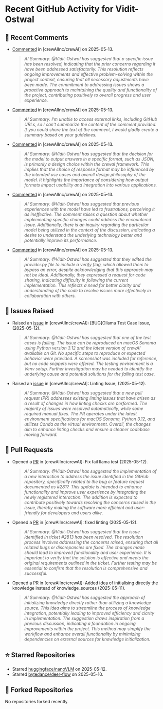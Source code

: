 # Recent GitHub Activity for Vidit-Ostwal

## 💬 Recent Comments
- [Commented](https://github.com/crewAIInc/crewAI/issues/2823#issuecomment-2877510076) in [crewAIInc/crewAI] on 2025-05-13.
  > *AI Summary: @Vidit-Ostwal has suggested that a specific issue has been resolved, indicating that the prior concerns regarding it have been addressed satisfactorily. This resolution reflects ongoing improvements and effective problem-solving within the project context, ensuring that all necessary adjustments have been made. The commitment to addressing issues shows a proactive approach to maintaining the quality and functionality of the project, contributing positively to overall progress and user experience.*
- [Commented](https://github.com/crewAIInc/crewAI/issues/2823#issuecomment-2877503426) in [crewAIInc/crewAI] on 2025-05-13.
  > *AI Summary: I'm unable to access external links, including GitHub URLs, so I can't summarize the content of the comment provided. If you could share the text of the comment, I would gladly create a summary based on your guidelines.*
- [Commented](https://github.com/crewAIInc/crewAI/issues/2823#issuecomment-2877503314) in [crewAIInc/crewAI] on 2025-05-13.
  > *AI Summary: @Vidit-Ostwal has suggested that the decision for the model to output answers in a specific format, such as JSON, is primarily a design choice within the crewai framework. This implies that the choice of response format may be influenced by the intended use cases and overall design philosophy of the model. It highlights the importance of considering how output formats impact usability and integration into various applications.*
- [Commented](https://github.com/crewAIInc/crewAI/issues/2823#issuecomment-2877488451) in [crewAIInc/crewAI] on 2025-05-13.
  > *AI Summary: @Vidit-Ostwal has suggested that previous experiences with the model have led to frustrations, perceiving it as ineffective. The comment raises a question about whether implementing specific changes could address the encountered issue. Additionally, there is an inquiry regarding the particular model being utilized in the context of the discussion, indicating a desire to understand the underlying technology better and potentially improve its performance.*
- [Commented](https://github.com/crewAIInc/crewAI/issues/2811#issuecomment-2875375864) in [crewAIInc/crewAI] on 2025-05-13.
  > *AI Summary: @Vidit-Ostwal has suggested that they edited the provider.py file to include a verify flag, which allowed them to bypass an error, despite acknowledging that this approach may not be ideal. Additionally, they expressed a request for code sharing, indicating difficulty in following the current implementation. This reflects a need for better clarity and understanding of the code to resolve issues more effectively in collaboration with others.*

## 🐛 Issues Raised
- Raised an [issue](https://github.com/crewAIInc/crewAI/issues/2817) in [crewAIInc/crewAI]: [BUG]Ollama Test Case Issue, (2025-05-12).
  > *AI Summary: @Vidit-Ostwal has suggested that one of the test cases is failing. The issue can be reproduced on macOS Sonoma using Python version 3.12 and the latest version of crewAI available on Git. No specific steps to reproduce or expected behavior were provided. A screenshot was included for reference, but no code snippets were offered. The testing environment is a Venv setup. Further investigation may be needed to identify the underlying cause and potential solutions for the failing test case.*
- Raised an [issue](https://github.com/crewAIInc/crewAI/issues/2813) in [crewAIInc/crewAI]: Linting Issue, (2025-05-12).
  > *AI Summary: @Vidit-Ostwal has suggested that a new pull request (PR) addresses existing linting issues that have arisen as a result of changes in how linting checks are performed. The majority of issues were resolved automatically, while some required manual fixes. The PR operates under the latest environment specifications for macOS Sonoma, Python 3.12, and utilizes Conda as the virtual environment. Overall, the changes aim to enhance linting checks and ensure a cleaner codebase moving forward.*

## 🚀 Pull Requests
- Opened a [PR](https://github.com/crewAIInc/crewAI/pull/2819) in [crewAIInc/crewAI]: Fix fail llama test (2025-05-12).
  > *AI Summary: @Vidit-Ostwal has suggested the implementation of a new interaction to address the issue identified in the GitHub repository, specifically related to the bug or feature request documented as #2817. This update is intended to enhance functionality and improve user experience by integrating the newly registered interaction. The addition is expected to contribute positively towards resolving the concerns raised in the issue, thereby making the software more efficient and user-friendly for developers and users alike.*
- Opened a [PR](https://github.com/crewAIInc/crewAI/pull/2814) in [crewAIInc/crewAI]: fixed linting (2025-05-12).
  > *AI Summary: @Vidit-Ostwal has suggested that the issue identified in ticket #2813 has been resolved. The resolution process involves addressing the concerns raised, ensuring that all related bugs or discrepancies are fixed. The changes made should lead to improved functionality and user experience. It is important to verify that the solution is effective and meets the original requirements outlined in the ticket. Further testing may be essential to confirm that the resolution is comprehensive and successful.*
- Opened a [PR](https://github.com/crewAIInc/crewAI/pull/2810) in [crewAIInc/crewAI]: Added idea of initialising directly the knowledge instead of knowledge_sources (2025-05-11).
  > *AI Summary: @Vidit-Ostwal has suggested the approach of initializing knowledge directly rather than utilizing a knowledge source. This idea aims to streamline the process of knowledge integration, potentially leading to improved efficiency and clarity in implementation. The suggestion draws inspiration from a previous discussion, indicating a foundation in ongoing improvements within the project. This method may simplify the workflow and enhance overall functionality by minimizing dependencies on external sources for knowledge initialization.*

## ⭐ Starred Repositories
- Starred [huggingface/nanoVLM](https://github.com/huggingface/nanoVLM) on 2025-05-12.
- Starred [bytedance/deer-flow](https://github.com/bytedance/deer-flow) on 2025-05-10.

## 🍴 Forked Repositories
No repositories forked recently.

